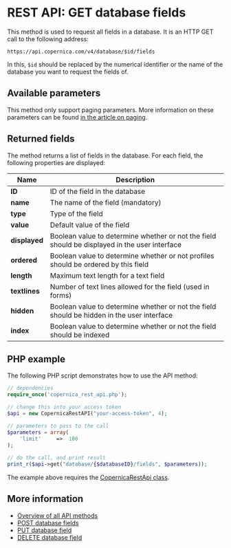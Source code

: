 # REST API: GET database fields

This method is used to request all fields in a database. It is an HTTP 
GET call to the following address:

`https://api.copernica.com/v4/database/$id/fields`

In this, `$id` should be replaced by the numerical identifier or the name 
of the database you want to request the fields of.

## Available parameters

This method only support paging parameters. More information on these 
parameters can be found [in the article on paging](./rest-paging.md).

## Returned fields

The method returns a list of fields in the database. For each field, 
the following properties are displayed:

| Name          | Description                                                                                   |
|---------------|-----------------------------------------------------------------------------------------------|
| **ID**        | ID of the field in the database                                                               |
| **name**      | The name of the field (mandatory)                                                             |
| **type**      | Type of the field                                                                             |
| **value**     | Default value of the field                                                                    |
| **displayed** | Boolean value to determine whether or not the field should be displayed in the user interface |
| **ordered**   | Boolean value to determine whether or not profiles should be ordered by this field            |
| **length**    | Maximum text length for a text field                                                          |
| **textlines** | Number of text lines allowed for the field (used in forms)                                    |
| **hidden**    | Boolean value to determine whether or not the field should be hidden in the user interface    |
| **index**     | Boolean value to determine whether or not the field should be indexed                         |

## PHP example

The following PHP script demonstrates how to use the API method:

```php
// dependencies
require_once('copernica_rest_api.php');

// change this into your access token
$api = new CopernicaRestAPI("your-access-token", 4);

// parameters to pass to the call
$parameters = array(
    'limit'     =>  100
);
	
// do the call, and print result
print_r($api->get("database/{$databaseID}/fields", $parameters));
```

The example above requires the [CopernicaRestApi class](rest-php).

## More information

* [Overview of all API methods](./rest-api)
* [POST database fields](./rest-post-database-fields)
* [PUT database field](./rest-put-database-field)
* [DELETE database field](./rest-delete-database-field)
